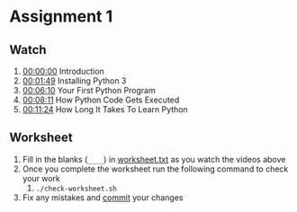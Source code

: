# Assignment 1

## Watch
1. [00:00:00](https://youtu.be/_uQrJ0TkZlc) Introduction
1. [00:01:49](https://youtu.be/_uQrJ0TkZlc?t=109) Installing Python 3
1. [00:06:10](https://youtu.be/_uQrJ0TkZlc?t=370) Your First Python Program
1. [00:08:11](https://youtu.be/_uQrJ0TkZlc?t=491) How Python Code Gets Executed 
1. [00:11:24](https://youtu.be/_uQrJ0TkZlc?t=684) How Long It Takes To Learn Python 

## Worksheet
1. Fill in the blanks (`____`) in [worksheet.txt](tests/resources/worksheet.txt) as you watch the videos above
1. Once you complete the worksheet run the following command to check your work
    1. `./check-worksheet.sh`
1. Fix any mistakes and [commit](https://github.com/git-guides/git-commit) your changes
